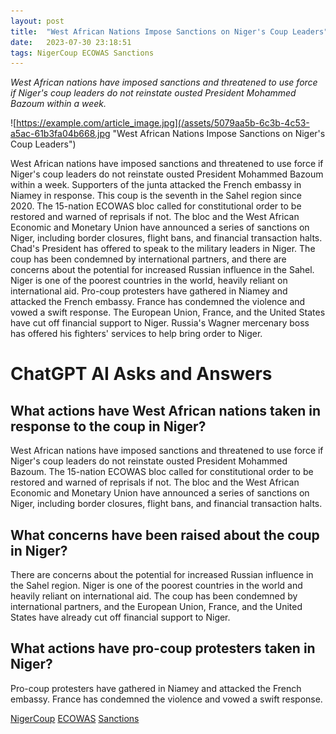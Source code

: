 ```yaml
---
layout: post
title:  "West African Nations Impose Sanctions on Niger's Coup Leaders"
date:   2023-07-30 23:18:51 
tags: NigerCoup ECOWAS Sanctions
---
```

*West African nations have imposed sanctions and threatened to use force if Niger's coup leaders do not reinstate ousted President Mohammed Bazoum within a week.*

![https://example.com/article_image.jpg](/assets/5079aa5b-6c3b-4c53-a5ac-61b3fa04b668.jpg "West African Nations Impose Sanctions on Niger's Coup Leaders")

West African nations have imposed sanctions and threatened to use force if Niger's coup leaders do not reinstate ousted President Mohammed Bazoum within a week. Supporters of the junta attacked the French embassy in Niamey in response. This coup is the seventh in the Sahel region since 2020. The 15-nation ECOWAS bloc called for constitutional order to be restored and warned of reprisals if not. The bloc and the West African Economic and Monetary Union have announced a series of sanctions on Niger, including border closures, flight bans, and financial transaction halts. Chad's President has offered to speak to the military leaders in Niger. The coup has been condemned by international partners, and there are concerns about the potential for increased Russian influence in the Sahel. Niger is one of the poorest countries in the world, heavily reliant on international aid. Pro-coup protesters have gathered in Niamey and attacked the French embassy. France has condemned the violence and vowed a swift response. The European Union, France, and the United States have cut off financial support to Niger. Russia's Wagner mercenary boss has offered his fighters' services to help bring order to Niger.


# ChatGPT AI Asks and Answers
## What actions have West African nations taken in response to the coup in Niger?
West African nations have imposed sanctions and threatened to use force if Niger's coup leaders do not reinstate ousted President Mohammed Bazoum. The 15-nation ECOWAS bloc called for constitutional order to be restored and warned of reprisals if not. The bloc and the West African Economic and Monetary Union have announced a series of sanctions on Niger, including border closures, flight bans, and financial transaction halts.

## What concerns have been raised about the coup in Niger?
There are concerns about the potential for increased Russian influence in the Sahel region. Niger is one of the poorest countries in the world and heavily reliant on international aid. The coup has been condemned by international partners, and the European Union, France, and the United States have already cut off financial support to Niger.

## What actions have pro-coup protesters taken in Niger?
Pro-coup protesters have gathered in Niamey and attacked the French embassy. France has condemned the violence and vowed a swift response.


[NigerCoup](/tags/NigerCoup) [ECOWAS](/tags/ECOWAS) [Sanctions](/tags/Sanctions)